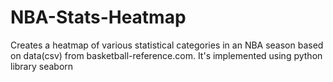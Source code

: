 # NBA-Stats-Heatmap
Creates a heatmap of various statistical categories in an NBA season based on data(csv) from basketball-reference.com. It's implemented using python library seaborn

